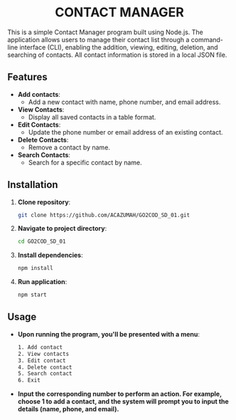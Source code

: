 <h1 align="center">CONTACT MANAGER</h1>

This is a simple Contact Manager program built using Node.js. 
The application allows users to manage their contact list through a command-line interface (CLI),
enabling the addition, viewing, editing, deletion, and searching of contacts. 
All contact information is stored in a local JSON file.
  
## Features
- **Add contacts**:
  - Add a new contact with name, phone number, and email address.
- **View Contacts**: 
  - Display all saved contacts in a table format.
- **Edit Contacts**: 
  - Update the phone number or email address of an existing contact.
- **Delete Contacts**: 
  - Remove a contact by name.
- **Search Contacts**: 
  - Search for a specific contact by name.

## Installation

1. **Clone repository**:
   ```bash
   git clone https://github.com/ACAZUMAH/GO2COD_SD_01.git
   ```


2. **Navigate to project directory**:
   ```bash
   cd GO2COD_SD_01
   ```

3. **Install dependencies**:
   ```bash
   npm install
   ```

4. **Run application**:
   ```bash
   npm start
   ```

## Usage
- **Upon running the program, you'll be presented with a menu**:
  ```bash
  1. Add contact
  2. View contacts
  3. Edit contact
  4. Delete contact
  5. Search contact
  6. Exit
  ```
- **Input the corresponding number to perform an action. For example, choose 1 to add a contact, and the system will prompt you to input the details (name, phone, and email).**